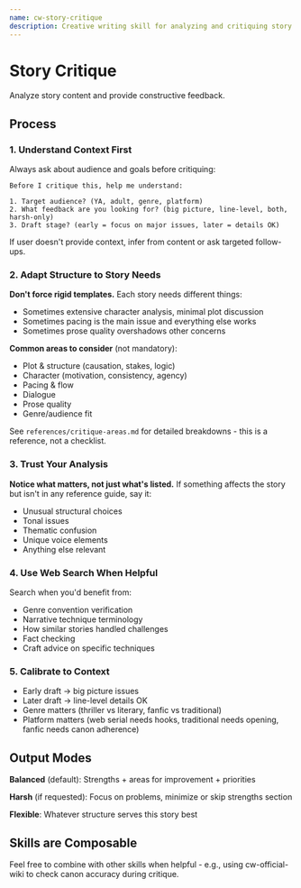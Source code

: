 ```yaml
---
name: cw-story-critique
description: Creative writing skill for analyzing and critiquing story content. Use when the user requests feedback, critique, or analysis of their writing. Provides balanced feedback calibrated to intended audience.
---
```


# Story Critique

Analyze story content and provide constructive feedback.

## Process

### 1. Understand Context First

Always ask about audience and goals before critiquing:

```
Before I critique this, help me understand:

1. Target audience? (YA, adult, genre, platform)
2. What feedback are you looking for? (big picture, line-level, both, harsh-only)
3. Draft stage? (early = focus on major issues, later = details OK)
```

If user doesn't provide context, infer from content or ask targeted follow-ups.

### 2. Adapt Structure to Story Needs

**Don't force rigid templates.** Each story needs different things:
- Sometimes extensive character analysis, minimal plot discussion
- Sometimes pacing is the main issue and everything else works  
- Sometimes prose quality overshadows other concerns

**Common areas to consider** (not mandatory):
- Plot & structure (causation, stakes, logic)
- Character (motivation, consistency, agency)
- Pacing & flow
- Dialogue
- Prose quality
- Genre/audience fit

See `references/critique-areas.md` for detailed breakdowns - this is a reference, not a checklist.

### 3. Trust Your Analysis

**Notice what matters, not just what's listed.** If something affects the story but isn't in any reference guide, say it:
- Unusual structural choices
- Tonal issues
- Thematic confusion
- Unique voice elements
- Anything else relevant

### 4. Use Web Search When Helpful

Search when you'd benefit from:
- Genre convention verification
- Narrative technique terminology
- How similar stories handled challenges
- Fact checking
- Craft advice on specific techniques

### 5. Calibrate to Context

- Early draft → big picture issues
- Later draft → line-level details OK
- Genre matters (thriller vs literary, fanfic vs traditional)
- Platform matters (web serial needs hooks, traditional needs opening, fanfic needs canon adherence)

## Output Modes

**Balanced** (default): Strengths + areas for improvement + priorities

**Harsh** (if requested): Focus on problems, minimize or skip strengths section

**Flexible**: Whatever structure serves this story best

## Skills are Composable

Feel free to combine with other skills when helpful - e.g., using cw-official-wiki to check canon accuracy during critique.
